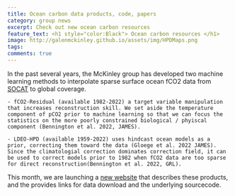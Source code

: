 ```yaml
---
title: Ocean carbon data products, code, papers
category: group news
excerpt: Check out new ocean carbon resources
feature_text: <h1 style="color:Black"> Ocean carbon resources </h1>
image: http://galenmckinley.github.io/assets/img/HPDMaps.png
tags: 
comments: true
---
```


In the past several years, the McKinley group has developed two machine learning methods to interpolate sparse surface ocean fCO2 data from [SOCAT](https://socat.info) to global coverage. 
	
	- fCO2-Residual (available 1982-2022) a target variable manipulation that increases reconstruction skill. We set aside the temperature component of pCO2 prior to machine learning so that we can focus the statistics on the more poorly constrained biological / phyiscal component (Bennington et al. 2022, JAMES).
	
	- LDEO-HPD (available 1959-2022) uses hindcast ocean models as a prior, correcting them toward the data (Gloege et al. 2022 JAMES). Since the climatologial correction dominates correction field, it can be used to correct models prior to 1982 when fCO2 data are too sparse for direct reconstruction(Bennington et al. 2022, GRL).

This month, we are launching a [new website](https://oceancarbon.ldeo.columbia.edu) that describes these products, and the provides links for data download and the underlying sourcecode. 

